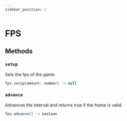 ```yaml
---
sidebar_position: 2
---
```


# FPS

## Methods

### `setup`

Sets the fps of the game.

```js
fps.setup(amount: number) -> null
```

### `advance`

Advances the interval and returns true if the frame is valid.

```js
fps.advance() -> boolean
```

